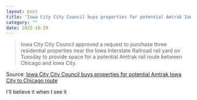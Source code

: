 ```yaml
---
layout: post
title: "Iowa City City Council buys properties for potential Amtrak Iowa City to Chicago route"
category: ""
date: 2022-10-29
---
```


>Iowa City City Council approved a request to purchase three residential properties near the Iowa Interstate Railroad rail yard on Tuesday to provide space for a potential Amtrak rail route between Chicago and Iowa City.

Source: [Iowa City City Council buys properties for potential Amtrak Iowa City to Chicago route](https://dailyiowan.com/2022/10/19/iowa-city-city-council-buys-properties-for-potential-amtrak-iowa-city-to-chicago-route/)

I'll believe it when I see it
